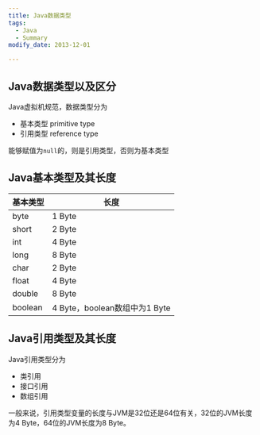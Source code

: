 ```yaml
---
title: Java数据类型
tags: 
  - Java
  - Summary
modify_date: 2013-12-01

---
```


## Java数据类型以及区分

Java虚拟机规范，数据类型分为

* 基本类型 primitive type
* 引用类型 reference type

能够赋值为`null`的，则是引用类型，否则为基本类型

## Java基本类型及其长度

| 基本类型 | 长度                          |
| -------- | ----------------------------- |
| byte     | 1 Byte                        |
| short    | 2 Byte                        |
| int      | 4 Byte                        |
| long     | 8 Byte                        |
| char     | 2 Byte                        |
| float    | 4 Byte                        |
| double   | 8 Byte                        |
| boolean  | 4 Byte，boolean数组中为1 Byte |

## Java引用类型及其长度

Java引用类型分为

* 类引用
* 接口引用
* 数组引用

一般来说，引用类型变量的长度与JVM是32位还是64位有关，32位的JVM长度为4 Byte，64位的JVM长度为8 Byte。